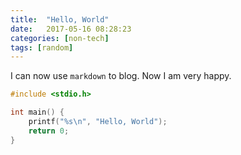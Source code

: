 ```yaml
---
title:  "Hello, World"
date:   2017-05-16 08:28:23
categories: [non-tech]
tags: [random]
---
```


I can now use `markdown` to blog. Now I am very happy.

```c
#include <stdio.h>

int main() {
    printf("%s\n", "Hello, World");
    return 0;
}
```
